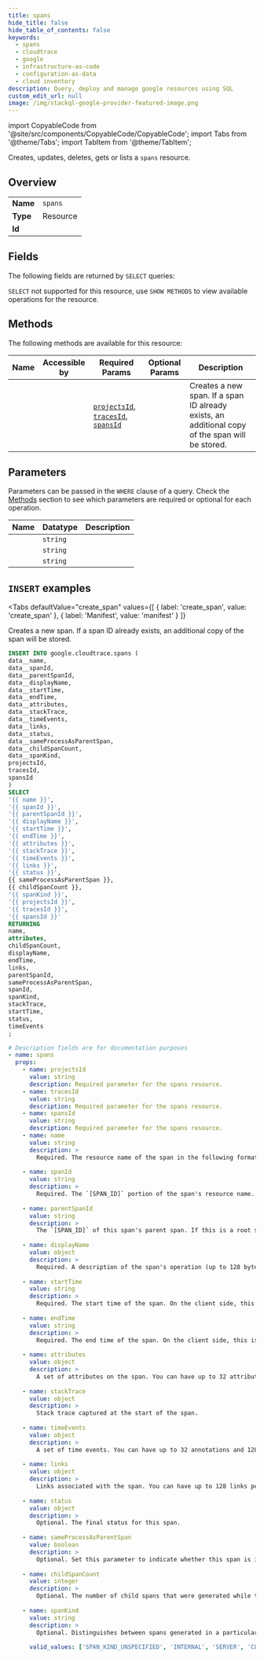 ```yaml
--- 
title: spans
hide_title: false
hide_table_of_contents: false
keywords:
  - spans
  - cloudtrace
  - google
  - infrastructure-as-code
  - configuration-as-data
  - cloud inventory
description: Query, deploy and manage google resources using SQL
custom_edit_url: null
image: /img/stackql-google-provider-featured-image.png
---
```


import CopyableCode from '@site/src/components/CopyableCode/CopyableCode';
import Tabs from '@theme/Tabs';
import TabItem from '@theme/TabItem';

Creates, updates, deletes, gets or lists a <code>spans</code> resource.

## Overview
<table><tbody>
<tr><td><b>Name</b></td><td><code>spans</code></td></tr>
<tr><td><b>Type</b></td><td>Resource</td></tr>
<tr><td><b>Id</b></td><td><CopyableCode code="google.cloudtrace.spans" /></td></tr>
</tbody></table>

## Fields

The following fields are returned by `SELECT` queries:

`SELECT` not supported for this resource, use `SHOW METHODS` to view available operations for the resource.


## Methods

The following methods are available for this resource:

<table>
<thead>
    <tr>
    <th>Name</th>
    <th>Accessible by</th>
    <th>Required Params</th>
    <th>Optional Params</th>
    <th>Description</th>
    </tr>
</thead>
<tbody>
<tr>
    <td><a href="#create_span"><CopyableCode code="create_span" /></a></td>
    <td><CopyableCode code="insert" /></td>
    <td><a href="#parameter-projectsId"><code>projectsId</code></a>, <a href="#parameter-tracesId"><code>tracesId</code></a>, <a href="#parameter-spansId"><code>spansId</code></a></td>
    <td></td>
    <td>Creates a new span. If a span ID already exists, an additional copy of the span will be stored.</td>
</tr>
</tbody>
</table>

## Parameters

Parameters can be passed in the `WHERE` clause of a query. Check the [Methods](#methods) section to see which parameters are required or optional for each operation.

<table>
<thead>
    <tr>
    <th>Name</th>
    <th>Datatype</th>
    <th>Description</th>
    </tr>
</thead>
<tbody>
<tr id="parameter-projectsId">
    <td><CopyableCode code="projectsId" /></td>
    <td><code>string</code></td>
    <td></td>
</tr>
<tr id="parameter-spansId">
    <td><CopyableCode code="spansId" /></td>
    <td><code>string</code></td>
    <td></td>
</tr>
<tr id="parameter-tracesId">
    <td><CopyableCode code="tracesId" /></td>
    <td><code>string</code></td>
    <td></td>
</tr>
</tbody>
</table>

## `INSERT` examples

<Tabs
    defaultValue="create_span"
    values={[
        { label: 'create_span', value: 'create_span' },
        { label: 'Manifest', value: 'manifest' }
    ]}
>
<TabItem value="create_span">

Creates a new span. If a span ID already exists, an additional copy of the span will be stored.

```sql
INSERT INTO google.cloudtrace.spans (
data__name,
data__spanId,
data__parentSpanId,
data__displayName,
data__startTime,
data__endTime,
data__attributes,
data__stackTrace,
data__timeEvents,
data__links,
data__status,
data__sameProcessAsParentSpan,
data__childSpanCount,
data__spanKind,
projectsId,
tracesId,
spansId
)
SELECT 
'{{ name }}',
'{{ spanId }}',
'{{ parentSpanId }}',
'{{ displayName }}',
'{{ startTime }}',
'{{ endTime }}',
'{{ attributes }}',
'{{ stackTrace }}',
'{{ timeEvents }}',
'{{ links }}',
'{{ status }}',
{{ sameProcessAsParentSpan }},
{{ childSpanCount }},
'{{ spanKind }}',
'{{ projectsId }}',
'{{ tracesId }}',
'{{ spansId }}'
RETURNING
name,
attributes,
childSpanCount,
displayName,
endTime,
links,
parentSpanId,
sameProcessAsParentSpan,
spanId,
spanKind,
stackTrace,
startTime,
status,
timeEvents
;
```
</TabItem>
<TabItem value="manifest">

```yaml
# Description fields are for documentation purposes
- name: spans
  props:
    - name: projectsId
      value: string
      description: Required parameter for the spans resource.
    - name: tracesId
      value: string
      description: Required parameter for the spans resource.
    - name: spansId
      value: string
      description: Required parameter for the spans resource.
    - name: name
      value: string
      description: >
        Required. The resource name of the span in the following format: * `projects/[PROJECT_ID]/traces/[TRACE_ID]/spans/[SPAN_ID]` `[TRACE_ID]` is a unique identifier for a trace within a project; it is a 32-character hexadecimal encoding of a 16-byte array. It should not be zero. `[SPAN_ID]` is a unique identifier for a span within a trace; it is a 16-character hexadecimal encoding of an 8-byte array. It should not be zero. .
        
    - name: spanId
      value: string
      description: >
        Required. The `[SPAN_ID]` portion of the span's resource name.
        
    - name: parentSpanId
      value: string
      description: >
        The `[SPAN_ID]` of this span's parent span. If this is a root span, then this field must be empty.
        
    - name: displayName
      value: object
      description: >
        Required. A description of the span's operation (up to 128 bytes). Cloud Trace displays the description in the Cloud console. For example, the display name can be a qualified method name or a file name and a line number where the operation is called. A best practice is to use the same display name within an application and at the same call point. This makes it easier to correlate spans in different traces.
        
    - name: startTime
      value: string
      description: >
        Required. The start time of the span. On the client side, this is the time kept by the local machine where the span execution starts. On the server side, this is the time when the server's application handler starts running.
        
    - name: endTime
      value: string
      description: >
        Required. The end time of the span. On the client side, this is the time kept by the local machine where the span execution ends. On the server side, this is the time when the server application handler stops running.
        
    - name: attributes
      value: object
      description: >
        A set of attributes on the span. You can have up to 32 attributes per span.
        
    - name: stackTrace
      value: object
      description: >
        Stack trace captured at the start of the span.
        
    - name: timeEvents
      value: object
      description: >
        A set of time events. You can have up to 32 annotations and 128 message events per span.
        
    - name: links
      value: object
      description: >
        Links associated with the span. You can have up to 128 links per Span.
        
    - name: status
      value: object
      description: >
        Optional. The final status for this span.
        
    - name: sameProcessAsParentSpan
      value: boolean
      description: >
        Optional. Set this parameter to indicate whether this span is in the same process as its parent. If you do not set this parameter, Trace is unable to take advantage of this helpful information.
        
    - name: childSpanCount
      value: integer
      description: >
        Optional. The number of child spans that were generated while this span was active. If set, allows implementation to detect missing child spans.
        
    - name: spanKind
      value: string
      description: >
        Optional. Distinguishes between spans generated in a particular context. For example, two spans with the same name may be distinguished using `CLIENT` (caller) and `SERVER` (callee) to identify an RPC call.
        
      valid_values: ['SPAN_KIND_UNSPECIFIED', 'INTERNAL', 'SERVER', 'CLIENT', 'PRODUCER', 'CONSUMER']
```
</TabItem>
</Tabs>
